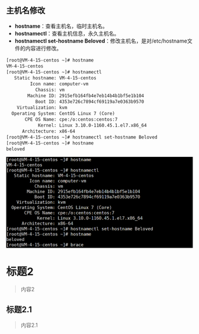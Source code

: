 ## 主机名修改
- **hostname**：查看主机名，临时主机名。
- **hostnamectl**：查看主机信息，永久主机名。
- **hostnamectl set-hostname Beloved**：修改主机名，是对/etc/hostname文件的内容进行修改。

```shell
[root@VM-4-15-centos ~]# hostname
VM-4-15-centos
[root@VM-4-15-centos ~]# hostnamectl
   Static hostname: VM-4-15-centos
         Icon name: computer-vm
           Chassis: vm
        Machine ID: 2915efb164fb4e7eb14b4b1bf5e1b104
           Boot ID: 4353e726c7894cf69119a7e0363b9570
    Virtualization: kvm
  Operating System: CentOS Linux 7 (Core)
       CPE OS Name: cpe:/o:centos:centos:7
            Kernel: Linux 3.10.0-1160.45.1.el7.x86_64
      Architecture: x86-64
[root@VM-4-15-centos ~]# hostnamectl set-hostname Beloved
[root@VM-4-15-centos ~]# hostname
beloved
```

![image-20220309183404561](image/image-20220309183456012.png)

# 标题2
> 内容2
## 标题2.1
> 内容2.1
